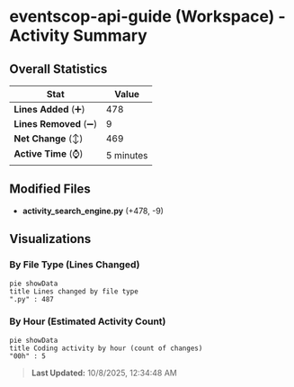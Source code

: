 # eventscop-api-guide (Workspace) - Activity Summary 

## Overall Statistics

| Stat                   | Value                                                             |
| ---------------------- | ----------------------------------------------------------------- |
| **Lines Added** (➕)   | 478                                          |
| **Lines Removed** (➖) | 9                                        |
| **Net Change** (↕)    | 469                |
| **Active Time** (⌚)   | 5 minutes |


## Modified Files
- **activity_search_engine.py** (+478, -9)

## Visualizations

### By File Type (Lines Changed)

```mermaid
pie showData
title Lines changed by file type
".py" : 487
```

### By Hour (Estimated Activity Count)

```mermaid
pie showData
title Coding activity by hour (count of changes)
"00h" : 5
```


> **Last Updated:** 10/8/2025, 12:34:48 AM